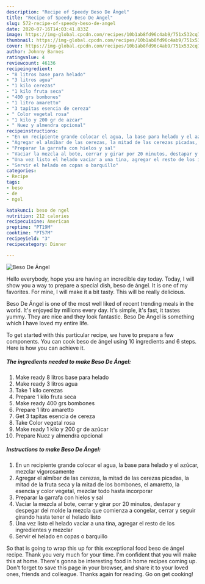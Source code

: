 ```yaml
---
description: "Recipe of Speedy Beso De Ángel"
title: "Recipe of Speedy Beso De Ángel"
slug: 572-recipe-of-speedy-beso-de-angel
date: 2020-07-16T14:03:41.833Z
image: https://img-global.cpcdn.com/recipes/10b1ab8fd96c4ab9/751x532cq70/beso-de-angel-foto-principal.jpg
thumbnail: https://img-global.cpcdn.com/recipes/10b1ab8fd96c4ab9/751x532cq70/beso-de-angel-foto-principal.jpg
cover: https://img-global.cpcdn.com/recipes/10b1ab8fd96c4ab9/751x532cq70/beso-de-angel-foto-principal.jpg
author: Johnny Barnes
ratingvalue: 4
reviewcount: 46136
recipeingredient:
- "8 litros base para helado"
- "3 litros agua"
- "1 kilo cerezas"
- "1 kilo fruta seca"
- "400 grs bombones"
- "1 litro amaretto"
- "3 tapitas esencia de cereza"
- " Color vegetal rosa"
- "1 kilo y 200 gr de azcar"
- " Nuez y almendra opcional"
recipeinstructions:
- "En un recipiente grande colocar el agua, la base para helado y el azúcar, mezclar vigorosamente"
- "Agregar el almíbar de las cerezas, la mitad de las cerezas picadas, la mitad de la fruta seca y la mitad de los bombones, el amaretto, la esencia y color vegetal, mezclar todo hasta incorporar"
- "Preparar la garrafa con hielos y sal"
- "Vaciar la mezcla al bote, cerrar y girar por 20 minutos, destapar y despegar del molde la mezcla que comienza a congelar, cerrar y seguir girando hasta tener el helado listo"
- "Una vez listo el helado vaciar a una tina, agregar el resto de los ingredientes y mezclar"
- "Servir el helado en copas o barquillo"
categories:
- Recipe
tags:
- beso
- de
- ngel

katakunci: beso de ngel 
nutrition: 212 calories
recipecuisine: American
preptime: "PT19M"
cooktime: "PT57M"
recipeyield: "3"
recipecategory: Dinner

---
```



![Beso De Ángel](https://img-global.cpcdn.com/recipes/10b1ab8fd96c4ab9/751x532cq70/beso-de-angel-foto-principal.jpg)

Hello everybody, hope you are having an incredible day today. Today, I will show you a way to prepare a special dish, beso de ángel. It is one of my favorites. For mine, I will make it a bit tasty. This will be really delicious.

Beso De Ángel is one of the most well liked of recent trending meals in the world. It's enjoyed by millions every day. It's simple, it's fast, it tastes yummy. They are nice and they look fantastic. Beso De Ángel is something which I have loved my entire life.




To get started with this particular recipe, we have to prepare a few components. You can cook beso de ángel using 10 ingredients and 6 steps. Here is how you can achieve it.

<!--inarticleads1-->

##### The ingredients needed to make Beso De Ángel:

1. Make ready 8 litros base para helado
1. Make ready 3 litros agua
1. Take 1 kilo cerezas
1. Prepare 1 kilo fruta seca
1. Make ready 400 grs bombones
1. Prepare 1 litro amaretto
1. Get 3 tapitas esencia de cereza
1. Take  Color vegetal rosa
1. Make ready 1 kilo y 200 gr de azúcar
1. Prepare  Nuez y almendra opcional




<!--inarticleads2-->

##### Instructions to make Beso De Ángel:

1. En un recipiente grande colocar el agua, la base para helado y el azúcar, mezclar vigorosamente
1. Agregar el almíbar de las cerezas, la mitad de las cerezas picadas, la mitad de la fruta seca y la mitad de los bombones, el amaretto, la esencia y color vegetal, mezclar todo hasta incorporar
1. Preparar la garrafa con hielos y sal
1. Vaciar la mezcla al bote, cerrar y girar por 20 minutos, destapar y despegar del molde la mezcla que comienza a congelar, cerrar y seguir girando hasta tener el helado listo
1. Una vez listo el helado vaciar a una tina, agregar el resto de los ingredientes y mezclar
1. Servir el helado en copas o barquillo




So that is going to wrap this up for this exceptional food beso de ángel recipe. Thank you very much for your time. I'm confident that you will make this at home. There's gonna be interesting food in home recipes coming up. Don't forget to save this page in your browser, and share it to your loved ones, friends and colleague. Thanks again for reading. Go on get cooking!
